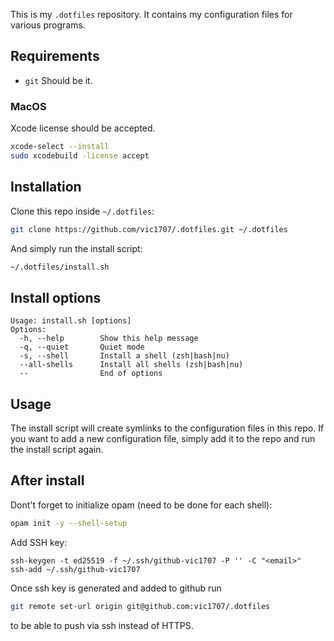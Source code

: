 This is my `.dotfiles` repository. It contains my configuration files for various programs.

## Requirements
  - `git`
  Should be it.
### MacOS
Xcode license should be accepted.
```sh
xcode-select --install
sudo xcodebuild -license accept
```

## Installation
Clone this repo inside `~/.dotfiles`:
```sh
git clone https://github.com/vic1707/.dotfiles.git ~/.dotfiles
```
And simply run the install script:
```sh
~/.dotfiles/install.sh
```

## Install options
```
Usage: install.sh [options]
Options:
  -h, --help        Show this help message
  -q, --quiet       Quiet mode
  -s, --shell       Install a shell (zsh|bash|nu)
  --all-shells      Install all shells (zsh|bash|nu)
  --                End of options
```
## Usage
The install script will create symlinks to the configuration files in this repo. If you want to add a new configuration file, simply add it to the repo and run the install script again.

## After install
Dont't forget to initialize opam (need to be done for each shell):
```sh
opam init -y --shell-setup
```

Add SSH key:
```
ssh-keygen -t ed25519 -f ~/.ssh/github-vic1707 -P '' -C "<email>"
ssh-add ~/.ssh/github-vic1707
```
Once ssh key is generated and added to github run 
```sh
git remote set-url origin git@github.com:vic1707/.dotfiles
```
to be able to push via ssh instead of HTTPS.
